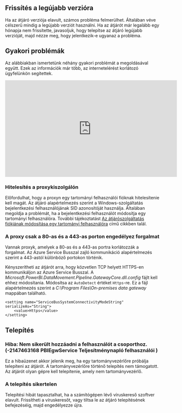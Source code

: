 ## <a name="update-to-the-latest-version"></a>Frissítés a legújabb verzióra
Ha az átjáró verziója elavult, számos probléma felmerülhet.  Általában véve célszerű mindig a legújabb verziót használni.  Ha az átjárót már legalább egy hónapja nem frissítette, javasoljuk, hogy telepítse az átjáró legújabb verzióját, majd nézze meg, hogy jelentkezik-e ugyanaz a probléma.

## <a name="common-issues"></a>Gyakori problémák
Az alábbiakban ismertetünk néhány gyakori problémát a megoldásával együtt. Ezek az információk már több, az internetelérést korlátozó ügyfelünkön segítettek.

<iframe width="560" height="315" src="https://www.youtube.com/embed/-t7RO6mHATI?showinfo=0" frameborder="0" allowfullscreen></iframe>

### <a name="authentication-to-proxy-server"></a>Hitelesítés a proxykiszolgálón
Előfordulhat, hogy a proxyn egy tartományi felhasználói fióknak hitelesítenie kell magát. Az átjáró alapértelmezés szerint a Windows-szolgáltatás bejelentkezési felhasználójának SID azonosítóját használja. Általában megoldja a problémát, ha a bejelentkezési felhasználót módosítja egy tartományi felhasználóra. További tájékoztatást [Az átjárószolgáltatás fiókjának módosítása egy tartományi felhasználóra](../service-gateway-proxy.md#changing-the-gateway-service-account-to-a-domain-user) című cikkben talál.

### <a name="your-proxy-only-allows-ports-80-and-443-traffic"></a>A proxy csak a 80-as és a 443-as porton engedélyez forgalmat
Vannak proxyk, amelyek a 80-as és a 443-as portra korlátozzák a forgalmat. Az Azure Service Busszal zajló kommunikáció alapértelmezés szerint a 443-astól különböző portokon történik.

Kényszerítheti az átjárót arra, hogy közvetlen TCP helyett HTTPS-en kommunikáljon az Azure Service Busszal. A *Microsoft.PowerBI.DataMovement.Pipeline.GatewayCore.dll.config* fájlt kell ehhez módosítania. Módosítsa az `AutoDetect` értéket `Https`-re. Ez a fájl alapértelmezés szerint a *C:\Program Files\On-premises data gateway* mappában található.

```
<setting name="ServiceBusSystemConnectivityModeString" serializeAs="String">
    <value>Https</value>
</setting>
```

## <a name="installation"></a>Telepítés
### <a name="error-failed-to-add-user-to-group---2147463168---pbiegwservice---performance-log-users---"></a>Hiba: Nem sikerült hozzáadni a felhasználót a csoporthoz.  (-2147463168   PBIEgwService   Teljesítménynapló felhasználói   )
Ez a hibaüzenet akkor jelenik meg, ha egy tartományvezérlőre próbálja telepíteni az átjárót. A tartományvezérlőre történő telepítés nem támogatott. Az átjárót olyan gépre kell telepítenie, amely nem tartományvezérlő.

### <a name="installation-fails"></a>A telepítés sikertelen
Telepítési hibát tapasztalhat, ha a számítógépen lévő víruskereső szoftver elavult. Frissítheti a víruskeresőt, vagy tiltsa le az átjáró telepítésének befejezéséig, majd engedélyezze újra.

